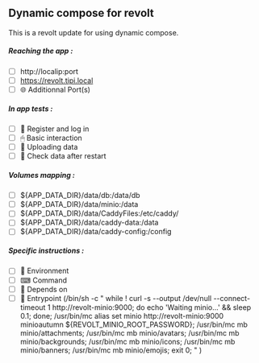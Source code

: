 ## Dynamic compose for revolt
This is a revolt update for using dynamic compose.
##### Reaching the app :
- [ ] http://localip:port
- [ ] https://revolt.tipi.local
- [ ] 🌐 Additionnal Port(s)
##### In app tests :
- [ ] 📝 Register and log in
- [ ] 🖱 Basic interaction
- [ ] 🌆 Uploading data
- [ ] 🔄 Check data after restart
##### Volumes mapping :
- [ ] ${APP_DATA_DIR}/data/db:/data/db
- [ ] ${APP_DATA_DIR}/data/minio:/data
- [ ] ${APP_DATA_DIR}/data/CaddyFiles:/etc/caddy/
- [ ] ${APP_DATA_DIR}/data/caddy-data:/data
- [ ] ${APP_DATA_DIR}/data/caddy-config:/config
##### Specific instructions :
- [ ] 🌳 Environment
- [ ] ⌨ Command
- [ ] 🔗 Depends on
- [ ] 🚪 Entrypoint (/bin/sh -c " while ! curl -s --output /dev/null --connect-timeout 1 http://revolt-minio:9000; do echo 'Waiting minio...' && sleep 0.1; done; /usr/bin/mc alias set minio http://revolt-minio:9000 minioautumn ${REVOLT_MINIO_ROOT_PASSWORD}; /usr/bin/mc mb minio/attachments; /usr/bin/mc mb minio/avatars; /usr/bin/mc mb minio/backgrounds; /usr/bin/mc mb minio/icons; /usr/bin/mc mb minio/banners; /usr/bin/mc mb minio/emojis; exit 0; "
)
